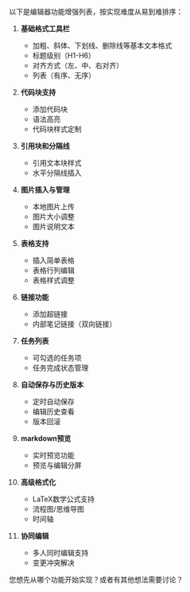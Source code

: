 以下是编辑器功能增强列表，按实现难度从易到难排序：

1. **基础格式工具栏**
   - 加粗、斜体、下划线、删除线等基本文本格式
   - 标题级别（H1-H6）
   - 对齐方式（左、中、右对齐）
   - 列表（有序、无序）

2. **代码块支持**
   - 添加代码块
   - 语法高亮
   - 代码块样式定制

3. **引用块和分隔线**
   - 引用文本块样式
   - 水平分隔线插入

4. **图片插入与管理**
   - 本地图片上传
   - 图片大小调整
   - 图片说明文本

5. **表格支持**
   - 插入简单表格
   - 表格行列编辑
   - 表格样式调整

6. **链接功能**
   - 添加超链接
   - 内部笔记链接（双向链接）

7. **任务列表**
   - 可勾选的任务项
   - 任务完成状态管理

8. **自动保存与历史版本**
   - 定时自动保存
   - 编辑历史查看
   - 版本回滚

9. **markdown预览**
   - 实时预览功能
   - 预览与编辑分屏

10. **高级格式化**
    - LaTeX数学公式支持
    - 流程图/思维导图
    - 时间轴

11. **协同编辑**
    - 多人同时编辑支持
    - 变更冲突解决

您想先从哪个功能开始实现？或者有其他想法需要讨论？